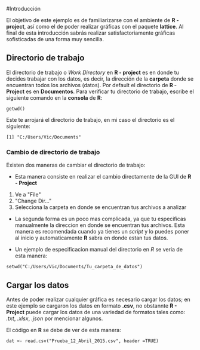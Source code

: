 #Introducción

El objetivo de este ejemplo es de familiarizarse con el ambiente de **R - project**, así como el de poder realizar gráficas con el paquete **lattice**. Al final de esta introducción sabrás realizar satisfactoriamente gráficas sofisticadas de una forma muy sencilla.

## Directorio de trabajo

El directorio de trabajo o *Work Directory* en **R - project** es en donde tu decides trabajar con los datos, es decir, la dirección de la **carpeta** donde se encuentran todos los archivos (datos). Por default el directorio de **R - Project** es en **Documentos**. Para verificar tu directorio de trabajo, escribe el siguiente comando en la **consola** de **R**:

````{r}
getwd()
````
Este te arrojará el directorio de trabajo, en mi caso el directorio es el siguiente:

````{r}
[1] "C:/Users/Vic/Documents"
````
### Cambio de directorio de trabajo

Existen dos maneras de cambiar el directorio de trabajo:
* Esta manera consiste en realizar el cambio directamente de la GUI de **R - Project**
1. Ve a "File"  
2. "Change Dir..."
3. Selecciona la carpeta en donde se encuentran tus archivos a analizar

* La segunda forma es un poco mas complicada, ya que tu especificas manualmente la direccion en donde se encuentran tus archivos. Esta manera es recomendada cuando ya tienes un *script* y lo puedes poner al inicio y automaticamente **R** sabra en donde estan tus datos.

+ Un ejemplo de especificacion manual del directorio en *R* se veria de esta manera:

````{r}
setwd("C:/Users/Vic/Documents/Tu_carpeta_de_datos")
````
## Cargar los datos

Antes de poder realizar cualquier gráfica es necesario cargar los datos; en este ejemplo se cargaron los datos en formato **.csv**, no obstannte **R - Project** puede cargar los datos de una variedad de formatos tales como: *.txt*, *.xlsx*, *.json* por mencionar algunos.

El código en **R** se debe de ver de esta manera:

````{r}
dat <- read.csv("Prueba_12_Abril_2015.csv", header =TRUE)
````
